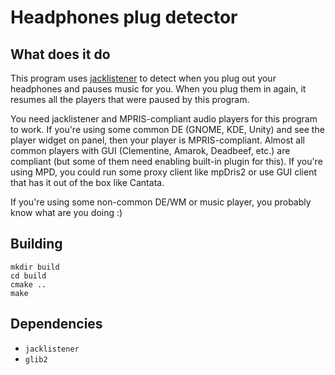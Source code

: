 # Headphones plug detector

## What does it do

This program uses [jacklistener](https://github.com/gentoo-root/jacklistener) to detect
when you plug out your headphones and pauses music for you.
When you plug them in again, it resumes all the players that were paused by this
program.

You need jacklistener and MPRIS-compliant audio players for
this program to work. If you're using some common DE (GNOME, KDE, Unity) and see
the player widget on panel, then your player is MPRIS-compliant. Almost all common
players with GUI (Clementine, Amarok, Deadbeef, etc.) are compliant (but some of them
need enabling built-in plugin for this). If you're using MPD, you could run some proxy
client like mpDris2 or use GUI client that has it out of the box like Cantata.

If you're using some non-common DE/WM or music player, you probably know what are you
doing :)

## Building

    mkdir build
    cd build
    cmake ..
    make

## Dependencies

- `jacklistener`
- `glib2`
